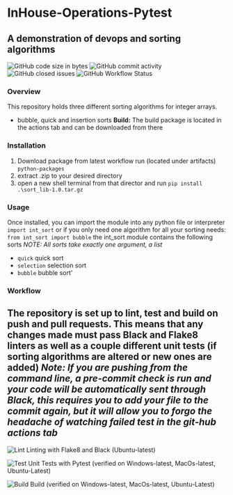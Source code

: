 # InHouse-Operations-Pytest
A demonstration of devops and sorting algorithms
---
![GitHub code size in bytes](https://img.shields.io/github/languages/code-size/ForrestSwift/inhouse-operations-pytest)
![GitHub commit activity](https://img.shields.io/github/commit-activity/m/ForrestSwift/inhouse-operations-pytest)
![GitHub closed issues](https://img.shields.io/github/issues-closed/ForrestSwift/inhouse-operations-pytest)
![GitHub Workflow Status](https://img.shields.io/github/workflow/status/ForrestSwift/inhouse-operations-pytest/Sort%20Lib)


### Overview ###
This repository holds three different sorting algorithms for integer arrays.
- bubble, quick and insertion sorts
**Build:** The build package is located in the actions tab and can be downloaded from there

### Installation ###
1. Download package from latest workflow run (located under artifacts) `python-packages`
2. extract .zip to your desired directory
3. open a new shell terminal from that director and run `pip install .\sort_lib-1.0.tar.gz`

### Usage ###
Once installed, you can import the module into any python file or interpreter
`import int_sort`
or if you only need one algorithm for all your sorting needs:
`from int_sort import bubble`
the int_sort module contains the following sorts
*NOTE: All sorts take exactly one argument, a list*
- `quick` quick sort
- `selection` selection sort
- `bubble` bubble sort'

### Workflow ###
  The repository is set up to lint, test and build on push and pull requests. This means that any changes made must pass Black and Flake8 linters as well as a couple different     unit tests (if sorting algorithms are altered or new ones are added)
  *Note: If you are pushing from the command line, a pre-commit check is run and your code will be automatically sent through Black, this requires you to add your file to the      commit again, but it will allow you to forgo the headache of watching failed test in the git-hub actions tab*
---
![Lint](https://github.com/ForrestSwift/inhouse-operations-pytest/actions/workflows/lint.yml/badge.svg) Linting with Flake8 and Black (Ubuntu-latest)

![Test](https://github.com/ForrestSwift/inhouse-operations-pytest/actions/workflows/test.yml/badge.svg) Unit Tests with Pytest (verified on Windows-latest, MacOs-latest, Ubuntu-Latest) 

![Build](https://github.com/ForrestSwift/inhouse-operations-pytest/actions/workflows/build.yml/badge.svg) Build (verified on Windows-latest, MacOs-latest, Ubuntu-Latest) 

